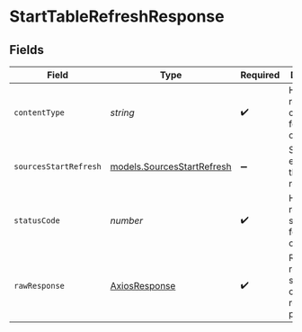 # StartTableRefreshResponse


## Fields

| Field                                                          | Type                                                           | Required                                                       | Description                                                    |
| -------------------------------------------------------------- | -------------------------------------------------------------- | -------------------------------------------------------------- | -------------------------------------------------------------- |
| `contentType`                                                  | *string*                                                       | :heavy_check_mark:                                             | HTTP response content type for this operation                  |
| `sourcesStartRefresh`                                          | [models.SourcesStartRefresh](../models/sourcesstartrefresh.md) | :heavy_minus_sign:                                             | Successfully enqueued the table refresh job.                   |
| `statusCode`                                                   | *number*                                                       | :heavy_check_mark:                                             | HTTP response status code for this operation                   |
| `rawResponse`                                                  | [AxiosResponse](https://axios-http.com/docs/res_schema)        | :heavy_check_mark:                                             | Raw HTTP response; suitable for custom response parsing        |